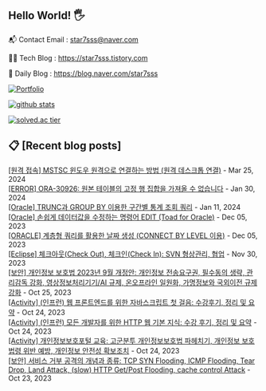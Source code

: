 ## Hello World! 🖐

📬 Contact Email : star7sss@naver.com

👨‍💻 Tech Blog : https://star7sss.tistory.com

🤪 Daily Blog : https://blog.naver.com/star7sss

[![Portfolio](https://img.shields.io/badge/Portfolio-%23000000.svg?style=for-the-badge&logo=firefox&logoColor=#FF7139)](https://fern-way-13f.notion.site/Jang-Thang-3b7b327981a2456c8ee5952eadb848b9)

[![github stats](https://github-readme-stats.vercel.app/api?username=jangThang&show_icons=true&hide_border=False)](https://star7sss.tistory.com)

[![solved.ac tier](http://mazassumnida.wtf/api/v2/generate_badge?boj=star7sss)](https://solved.ac/star7sss)

## 📋 [Recent blog posts]
[[원격 접속] MSTSC 윈도우 원격으로 연결하는 방법 (원격 데스크톱 연결)](https://star7sss.tistory.com/1005) - Mar 25, 2024<br>
[[ERROR] ORA-30926: 원본 테이블의 고정 행 집합을 가져올 수 없습니다](https://star7sss.tistory.com/1004) - Jan 30, 2024<br>
[[Oracle] TRUNC과 GROUP BY 이용한 구간별 통계 조회 쿼리](https://star7sss.tistory.com/1003) - Jan 11, 2024<br>
[[Oracle] 손쉽게 데이터값을 수정하는 명령어 EDIT (Toad for Oracle)](https://star7sss.tistory.com/1002) - Dec 05, 2023<br>
[[ORACLE] 계층형 쿼리를 활용한 날짜 생성 (CONNECT BY LEVEL 이용)](https://star7sss.tistory.com/1001) - Dec 05, 2023<br>
[[Eclipse] 체크아웃(Check Out), 체크인(Check In): SVN 형상관리, 협업](https://star7sss.tistory.com/1000) - Nov 30, 2023<br>
[[보안] 개인정보 보호법 2023년 9월 개정안: 개인정보 전송요구권, 필수동의 생략, 관리감독 강화, 영상정보처리기기/AI 규제, 온오프라인 일원화, 가명정보와 국외이전 규제 강화](https://star7sss.tistory.com/999) - Oct 25, 2023<br>
[[Activity] (인프런) 웹 프론트엔드를 위한 자바스크립트 첫 걸음: 수강후기, 정리 및 요약](https://star7sss.tistory.com/998) - Oct 24, 2023<br>
[[Activity] (인프런) 모든 개발자를 위한 HTTP 웹 기본 지식: 수강 후기, 정리 및 요약](https://star7sss.tistory.com/997) - Oct 24, 2023<br>
[[Activity] 개인정보보호포털 교육: 고군분투 개인정보보호법 파헤치기, 개인정보 보호법령 위반 예방, 개인정보 안전성 확보조치](https://star7sss.tistory.com/996) - Oct 24, 2023<br>
[[보안] 서비스 거부 공격의 개념과 종류: TCP SYN Flooding, ICMP Flooding, Tear Drop, Land Attack, (slow) HTTP Get/Post Flooding, cache control Attack](https://star7sss.tistory.com/995) - Oct 23, 2023<br>
